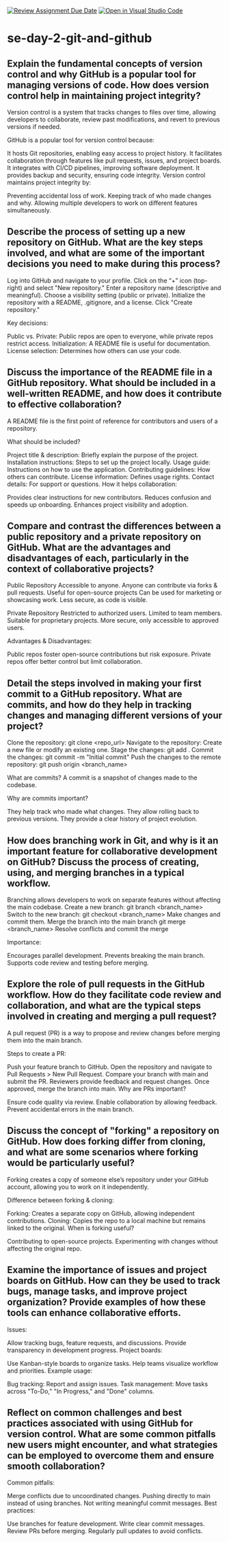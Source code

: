 [![Review Assignment Due Date](https://classroom.github.com/assets/deadline-readme-button-22041afd0340ce965d47ae6ef1cefeee28c7c493a6346c4f15d667ab976d596c.svg)](https://classroom.github.com/a/8wgCKhpZ)
[![Open in Visual Studio Code](https://classroom.github.com/assets/open-in-vscode-2e0aaae1b6195c2367325f4f02e2d04e9abb55f0b24a779b69b11b9e10269abc.svg)](https://classroom.github.com/online_ide?assignment_repo_id=18614490&assignment_repo_type=AssignmentRepo)
# se-day-2-git-and-github
## Explain the fundamental concepts of version control and why GitHub is a popular tool for managing versions of code. How does version control help in maintaining project integrity?

Version control is a system that tracks changes to files over time, allowing developers to collaborate, review past modifications, and revert to previous versions if needed.

GitHub is a popular tool for version control because:

It hosts Git repositories, enabling easy access to project history.
It facilitates collaboration through features like pull requests, issues, and project boards.
It integrates with CI/CD pipelines, improving software deployment.
It provides backup and security, ensuring code integrity.
Version control maintains project integrity by:

Preventing accidental loss of work.
Keeping track of who made changes and why.
Allowing multiple developers to work on different features simultaneously.

## Describe the process of setting up a new repository on GitHub. What are the key steps involved, and what are some of the important decisions you need to make during this process?

Log into GitHub and navigate to your profile.
Click on the “+” icon (top-right) and select "New repository."
Enter a repository name (descriptive and meaningful).
Choose a visibility setting (public or private).
Initialize the repository with a README, .gitignore, and a license.
Click "Create repository."

Key decisions:

Public vs. Private: Public repos are open to everyone, while private repos restrict access.
Initialization: A README file is useful for documentation.
License selection: Determines how others can use your code.

## Discuss the importance of the README file in a GitHub repository. What should be included in a well-written README, and how does it contribute to effective collaboration?

A README file is the first point of reference for contributors and users of a repository.

What should be included?

Project title & description: Briefly explain the purpose of the project.
Installation instructions: Steps to set up the project locally.
Usage guide: Instructions on how to use the application.
Contributing guidelines: How others can contribute.
License information: Defines usage rights.
Contact details: For support or questions.
How it helps collaboration:

Provides clear instructions for new contributors.
Reduces confusion and speeds up onboarding.
Enhances project visibility and adoption.

## Compare and contrast the differences between a public repository and a private repository on GitHub. What are the advantages and disadvantages of each, particularly in the context of collaborative projects?

Public Repository
	Accessible to anyone.
    Anyone can contribute via forks & pull requests.
    Useful for open-source projects
    Can be used for marketing or showcasing work.
    Less secure, as code is visible.

Private Repository
	Restricted to authorized users.
    Limited to team members.
    Suitable for proprietary projects.
    More secure, only accessible to approved users.

Advantages & Disadvantages:

Public repos foster open-source contributions but risk exposure.
Private repos offer better control but limit collaboration.

## Detail the steps involved in making your first commit to a GitHub repository. What are commits, and how do they help in tracking changes and managing different versions of your project?

Clone the repository:
git clone <repo_url>
Navigate to the repository:
Create a new file or modify an existing one.
Stage the changes:
git add .
Commit the changes:
git commit -m "Initial commit"
Push the changes to the remote repository:
git push origin <branch_name>

What are commits?
A commit is a snapshot of changes made to the codebase.

Why are commits important?

They help track who made what changes.
They allow rolling back to previous versions.
They provide a clear history of project evolution.

## How does branching work in Git, and why is it an important feature for collaborative development on GitHub? Discuss the process of creating, using, and merging branches in a typical workflow.

Branching allows developers to work on separate features without affecting the main codebase.
Create a new branch:
git branch <branch_name>
Switch to the new branch:
git checkout <branch_name>
Make changes and commit them.
Merge the branch into the main branch
git merge <branch_name>
Resolve conflicts and commit the merge

Importance:

Encourages parallel development.
Prevents breaking the main branch.
Supports code review and testing before merging.

## Explore the role of pull requests in the GitHub workflow. How do they facilitate code review and collaboration, and what are the typical steps involved in creating and merging a pull request?

A pull request (PR) is a way to propose and review changes before merging them into the main branch.

Steps to create a PR:

Push your feature branch to GitHub.
Open the repository and navigate to Pull Requests > New Pull Request.
Compare your branch with main and submit the PR.
Reviewers provide feedback and request changes.
Once approved, merge the branch into main.
Why are PRs important?

Ensure code quality via review.
Enable collaboration by allowing feedback.
Prevent accidental errors in the main branch.

## Discuss the concept of "forking" a repository on GitHub. How does forking differ from cloning, and what are some scenarios where forking would be particularly useful?

Forking creates a copy of someone else’s repository under your GitHub account, allowing you to work on it independently.

Difference between forking & cloning:

Forking: Creates a separate copy on GitHub, allowing independent contributions.
Cloning: Copies the repo to a local machine but remains linked to the original.
When is forking useful?

Contributing to open-source projects.
Experimenting with changes without affecting the original repo.

## Examine the importance of issues and project boards on GitHub. How can they be used to track bugs, manage tasks, and improve project organization? Provide examples of how these tools can enhance collaborative efforts.

Issues:

Allow tracking bugs, feature requests, and discussions.
Provide transparency in development progress.
Project boards:

Use Kanban-style boards to organize tasks.
Help teams visualize workflow and priorities.
Example usage:

Bug tracking: Report and assign issues.
Task management: Move tasks across "To-Do," "In Progress," and "Done" columns.

## Reflect on common challenges and best practices associated with using GitHub for version control. What are some common pitfalls new users might encounter, and what strategies can be employed to overcome them and ensure smooth collaboration?

Common pitfalls:

Merge conflicts due to uncoordinated changes.
Pushing directly to main instead of using branches.
Not writing meaningful commit messages.
Best practices:

Use branches for feature development.
Write clear commit messages.
Review PRs before merging.
Regularly pull updates to avoid conflicts.